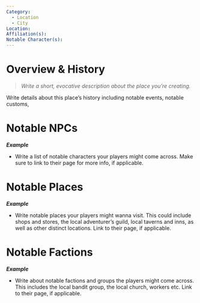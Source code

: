 ```yaml
---
Category:
  - Location
  - City
Location: 
Affiliation(s): 
Notable Character(s):
---
```

# Overview & History

> *Write a short, evocative description about the place you’re creating.*

Write details about this place’s history including notable events, notable customs, 
# Notable NPCs

***Example***
- Write a list of notable characters your players might come across. Make sure to link to their page for more info, if applicable.
# Notable Places

***Example***
 - Write notable places your players might wanna visit. This could include shops and stores, the local adventurer’s guild, local taverns and inns, as well as other distinct locations. Link to their page, if applicable.

# Notable Factions

***Example***
- Write about notable factions and groups the players might come across. This includes the local bandit group, the local church, workers etc. Link to their page, if applicable.




